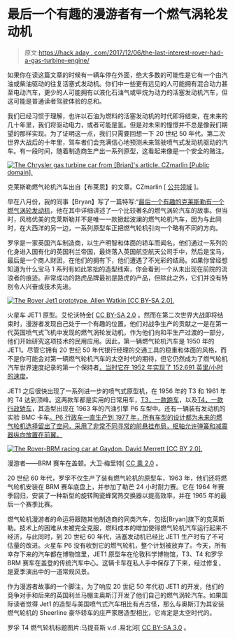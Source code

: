 # 最后一个有趣的漫游者有一个燃气涡轮发动机

> 原文:[https://hack aday . com/2017/12/06/the-last-interest-rover-had-a-gas-turbine-engine/](https://hackaday.com/2017/12/06/the-last-interesting-rover-had-a-gas-turbine-engine/)

如果你在读这篇文章的时候有一辆车停在外面，绝大多数的可能性是它有一个由汽油或柴油驱动的往复活塞式发动机。你们中一些更有远见的人可能拥有混合动力甚至电动汽车，更少的人可能拥有以液化石油气或甲烷为动力的活塞发动机汽车，但这可能是普通读者驾驶体验的总和。

我们已经习惯于理解，也许以石油为燃料的活塞发动机的时代即将结束，在未来的几十年里，我们将驱动电力，或者可能是氢。但是对未来的憧憬并不总是像我们期望的那样实现。为了证明这一点，我们只需要回想一下 20 世纪 50 年代。第二次世界大战后的十年里，驾车者们会充满信心地预测未来驾驶喷气式发动机驱动的汽车。有一段时间，随着制造商生产出一系列原型，这看起来像是一个安全的赌注。

[![The Chrysler gas turbine car from [Brian]'s article. CZmarlin [Public domain].](../Images/92a751b487334ad058e6157f61462e5a.png)](https://hackaday.com/wp-content/uploads/2017/08/turbine.jpg) 

克莱斯勒燃气轮机汽车出自【布莱恩】的文章。CZmarlin [ [公共领域](https://commons.wikimedia.org/wiki/File:1963_Chrysler_Turbine_in_Hershey_PA.JPG) ]。

早在八月份，我的同事【Bryan】写了一篇特写:“[最后一个有趣的克莱斯勒有一个燃气涡轮发动机](https://hackaday.com/2017/08/23/the-last-interesting-chrysler-had-a-gas-turbine-engine/)，他在其中详细讲述了一个比较著名的燃气涡轮汽车的故事。但当时，风格优美的克莱斯勒并不是唯一一款掀起波澜的燃气轮机汽车，因为与此同时，在大西洋的另一边，一系列原型车正把燃气轮机引向一个略有不同的方向。

罗孚是一家英国汽车制造商，以生产明智和体面的轿车而闻名。他们通过一系列的化身进入国有化的英国利兰帝国，最终落入英国航空航天公司手中，然后是宝马，最后是一个商人财团，在他们的拥有下，他们遭遇了不光彩的结局。如果你曾经想知道为什么宝马 1 系列有如此笨拙的造型线索，你会看到一个从未出现在前院的流浪者的痕迹。非常成功的路虎品牌最初是路虎的产品，但除此之外，它们并没有特别令人兴奋或技术先进。

[![The Rover Jet1 prototype. Allen Watkin [CC BY-SA 2.0].](../Images/030ea9b526ee6d80a614eb84e5e0917c.png)](https://hackaday.com/wp-content/uploads/2017/11/rover_sort_of-_2398190117.jpg) 

火星车 JET1 原型。艾伦沃特金[ [CC BY-SA 2.0](https://commons.wikimedia.org/wiki/File:Rover_(sort_of...)_(2398190117).jpg) 。然而在第二次世界大战即将结束时，漫游者发现自己处于一个有趣的位置。他们对战争生产的贡献之一是在第一代英国喷气式飞机中发现的燃气涡轮发动机，作为他们向和平生产过渡的一部分，他们开始研究这项技术的民用应用。因此，第一辆燃气轮机汽车是 1950 年的 JET1。尽管它拥有 20 世纪 50 年代银行经理的交通工具的稳重和体面的风格，而不是你可能会对第一辆燃气轮机汽车的太空时代的期待，但它仍然成为了燃气轮机汽车世界速度纪录的第一个保持者[，当时它在 1952 年实现了 152.691 英里/小时的速度](https://www.youtube.com/watch?v=sNn3mHoR3Jc)。

JET1 之后很快出现了一系列进一步的喷气式原型机，在 1956 年的 T3 和 1961 年的 T4 达到顶峰。这两款车都是实用的日常用车，[T3，一款跑车](https://www.youtube.com/watch?v=Bock21eliAk)，以及[T4，一款行政轿车](https://www.youtube.com/watch?v=6BlOVBZqKMI)，其造型出现在 1963 年的汽油引擎 P6 车型中。还有一辆装有发动机的实验 BMC 卡车[。P6 行政车一直生产到 1977 年，所有车型的设计都为未来的燃气轮机选择留出了空间，采用了非常不同寻常的前悬挂布局，枢轴允许弹簧和减震器纵向放置在前翼。](https://www.youtube.com/watch?v=TTSvwwsmTYM)

[![The Rover-BRM racing car at Gaydon. David Merrett [CC BY 2.0].](../Images/4bd4c8e1715016cc6527035c9f56b6e5.png)](https://hackaday.com/wp-content/uploads/2017/11/1024px-rover_brm_-_gas_turbine_heritage_motor_centre_gaydon_1.jpg) 

漫游者——BRM 赛车在盖顿。大卫·梅里特[ [CC 乘 2.0](https://commons.wikimedia.org/wiki/File:Rover_BRM_-_Gas_Turbine_Heritage_Motor_Centre,_Gaydon_(1).jpg) 。

20 世纪 60 年代，罗孚不仅生产了装有燃气轮机的原型车，1963 年，他们还将燃气轮机安装在 BRM 赛车底盘上，并参加了勒芒 24 小时耐力赛。它在 1964 年赛季回归，安装了一种新型的旋转陶瓷蜂窝热交换器以提高效率，并在 1965 年的最后一个赛季比赛。

燃气轮机漫游者的命运将跟随其他制造商的同类汽车，包括[Bryan]旗下的克莱斯勒。技术上的困难从未被完全克服，燃料成本的增加使得燃气轮机汽车运行起来不经济，与此同时，到 20 世纪 60 年代，活塞发动机已经比 JET1 生产时有了不可估量的改进。火星车 P6 没有收到它的燃气轮机，整个计划被放弃了。今天，所有幸存下来的汽车都在博物馆里，JET1 原型车在伦敦科学博物馆，T3、T4 和罗孚 BRM 赛车在盖登的传统汽车中心。这辆卡车在私人手中保存了下来，经过修复，是夏季演出中的一道常规风景。

作为漫游者故事的一个脚注，为了响应 20 世纪 50 年代初 JET1 的开发，他们的竞争对手和后来的英国利兰马棚主奥斯汀开发了他们自己的燃气涡轮汽车。如果国际读者觉得 Jet1 的造型与美国喷气式汽车相比有点古怪，那么与奥斯汀为其安装燃气轮机的 Sheerline 豪华轿车的庄严家居造型相比，它肯定是太空时代的。

罗孚 T4 燃气轮机标题图片:马提亚斯 v.d .易北河[ [CC BY-SA 3.0](https://commons.wikimedia.org/wiki/File:Rover-T4-1.jpg) 。